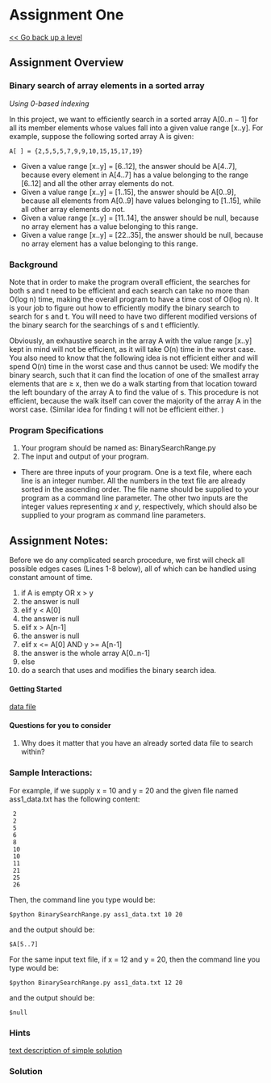 # Assignment One   

[<< Go back up a level](DataStructures.md)

## Assignment Overview

### Binary search of array elements in a sorted array

*Using 0-based indexing*

In this project, we want to efficiently search in a sorted array A[0..n − 1] for all its member elements whose values fall into a given value range [x..y]. For example, suppose the following sorted array A is given:

    A[ ] = {2,5,5,5,7,9,9,10,15,15,17,19}

*   Given a value range [x..y] = [6..12], the answer should be A[4..7], because every element in A[4..7]
has a value belonging to the range [6..12] and all the other array elements do not.
*   Given a value range [x..y] = [1..15], the answer should be A[0..9], because all elements from A[0..9]
have values belonging to [1..15], while all other array elements do not.
*   Given a value range [x..y] = [11..14], the answer should be null, because no array element has a
value belonging to this range.
*   Given a value range [x..y] = [22..35], the answer should be null, because no array element has a value belonging to this range.


### Background

Note that in order to make the program overall efficient, the searches for both s and t need to be efficient and each search can take no more than O(log n) time, making the overall program to have a time cost of O(log n). It is your job to figure out how to efficiently modify the binary search to search for s and t. You will need to have two different modified versions of the binary search for the searchings of s and t efficiently.

Obviously, an exhaustive search in the array A with the value range [x..y] kept in mind will not be efficient, as it will take O(n) time in the worst case. You also need to know that the following idea is not efficient either and will spend O(n) time in the worst case and thus cannot be used: We modify the binary search, such that it can find the location of one of the smallest array elements that are ≥ x, then we do a walk starting from that location toward the left boundary of the array A to find the value of s. This procedure is not efficient, because the walk itself can cover the majority of the array A in the worst case. (Similar idea for finding t will not be efficient either. )


### Program Specifications

1. Your program should be named as: BinarySearchRange.py
2. The input and output of your program.
*   There are three inputs of your program. One is a text file, where each line is an integer number. All the numbers in the text file are already sorted in the ascending order. The file name should be supplied to your program as a command line parameter. The other two inputs are the integer values representing *x* and *y*, respectively, which should also be supplied to your program as command line parameters.

## Assignment Notes:

Before we do any complicated search procedure, we first will check all possible edges cases (Lines 1-8 below), all of which can be handled using constant amount of time.

1.  if A is empty OR x > y
2.  the answer is null
3.  elif y < A[0]
4.  the answer is null
5.  elif x > A[n-1]
6.  the answer is null
7.  elif x <= A[0] AND y >= A[n-1] 
8.  the answer is the whole array A[0..n-1]
9.  else
10. do a search that uses and modifies the binary search idea.
 
#### Getting Started

[data file](ass1_data.txt)
 
#### Questions for you to consider

1.	Why does it matter that you have an already sorted data file to search within?
 
### Sample Interactions:

For example, if we supply x = 10 and y = 20 and the given file named ass1_data.txt has the following content:

     2
     2
     5
     6
     8
     10
     10
     11
     21
     25
     26

Then, the command line you type would be:

    $python BinarySearchRange.py ass1_data.txt 10 20

and the output should be:

    $A[5..7]

For the same input text file, if x = 12 and y = 20, then the command line you type would be: 

    $python BinarySearchRange.py ass1_data.txt 12 20

and the output should be:

    $null

### Hints

[text description of simple solution](ass1_data.txt)

### Solution

